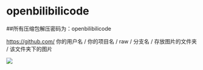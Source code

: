 # openbilibilicode<br>
##所有压缩包解压密码为：openbilibilicode<br>


https://github.com/ 你的用户名 / 你的项目名 / raw / 分支名 / 存放图片的文件夹 / 该文件夹下的图片

![](https://github.com/qingshuisiyuan/openbilibilicode/raw/master/img/彩蛋.png)  